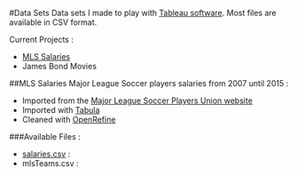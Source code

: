 #Data Sets
Data sets I made to play with [Tableau software](http://www.tableau.com/). Most files are available in CSV format.

Current Projects :
+ [MLS Salaries](https://github.com/alexmille/DataSets/tree/master/MLS-Salaries)
+ James Bond Movies

##MLS Salaries
Major League Soccer players salaries from 2007 until 2015 :
+ Imported from the [Major League Soccer Players Union website](https://www.mlsplayers.org/salary_info.html)
+ Imported with [Tabula](http://tabula.technology/) 
+ Cleaned with [OpenRefine](http://openrefine.org/)

###Available Files :
+ [salaries.csv](https://github.com/alexmille/DataSets/blob/master/MLS-Salaries/salaries.csv) : 
+ mlsTeams.csv : 






